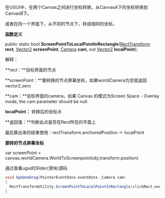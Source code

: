 在UGUI中，在两个Canvas之间进行坐标转换，从CanvasA下的坐标转换到CanvasB下。

或者在同一个界面下，从不同的节点下，转成相同的坐标。



**函数定义**

public static bool **ScreenPointToLocalPointInRectangle**([RectTransform](https://docs.unity3d.com/ScriptReference/RectTransform.html) **rect**, [Vector2](https://docs.unity3d.com/ScriptReference/Vector2.html) **screenPoint**, [Camera](https://docs.unity3d.com/ScriptReference/Camera.html) **cam**, out [Vector2](https://docs.unity3d.com/ScriptReference/Vector2.html) **localPoint**);

解释：

**rect：**目标界面的节点

**screenPoint：**要转换的节点屏幕坐标，如果worldCamera为空就返回 vector2.zero

**cam：**目标界面的camera，如果 Canvas 的模式为Screen Space - Overlay mode, the cam parameter should be null.

**localPoint：** 转换后的坐标点

**返回值：**判断此点是否在Rect所在的平面上



最后算出来的结果使用：rectTransform.anchoredPosition ＝ localPoint



**要转的节点屏幕坐标**

var screenPoint = canvas.worldCamera.WorldToScreenpoint(obj.transform.position)



通过查看ugui的Slider(滑块)源码

````c#
void UpdateDrag(PointerEventData eventData ,Camera cam)
{
  RectTransformUtility.ScreenPointToLocalPointInRectangle(clickRect,eventData.position,cam,out localcursor)
}
````

